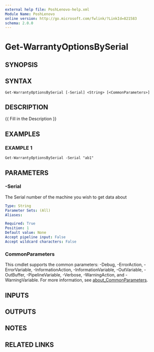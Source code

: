 ```yaml
---
external help file: PoshLenovo-help.xml
Module Name: PoshLenovo
online version: http://go.microsoft.com/fwlink/?LinkId=821583
schema: 2.0.0
---
```


# Get-WarrantyOptionsBySerial

## SYNOPSIS

## SYNTAX

```
Get-WarrantyOptionsBySerial [-Serial] <String> [<CommonParameters>]
```

## DESCRIPTION
{{ Fill in the Description }}

## EXAMPLES

### EXAMPLE 1
```
Get-WarrantyOptionsBySerial -Serial "ab1"
```

## PARAMETERS

### -Serial
The Serial number of the machine you wish to get data about

```yaml
Type: String
Parameter Sets: (All)
Aliases:

Required: True
Position: 1
Default value: None
Accept pipeline input: False
Accept wildcard characters: False
```

### CommonParameters
This cmdlet supports the common parameters: -Debug, -ErrorAction, -ErrorVariable, -InformationAction, -InformationVariable, -OutVariable, -OutBuffer, -PipelineVariable, -Verbose, -WarningAction, and -WarningVariable. For more information, see [about_CommonParameters](http://go.microsoft.com/fwlink/?LinkID=113216).

## INPUTS

## OUTPUTS

## NOTES

## RELATED LINKS
